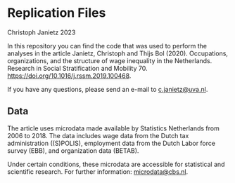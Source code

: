 # Replication Files

Christoph Janietz 2023

In this repository you can find the code that was used to perform the analyses in the article Janietz, Christoph and Thijs Bol (2020). Occupations, organizations, and the structure of wage inequality in the Netherlands. Research in Social Stratification and Mobility 70. https://doi.org/10.1016/j.rssm.2019.100468.

If you have any questions, please send an e-mail to c.janietz@uva.nl.

## Data
The article uses microdata made available by Statistics Netherlands from 2006 to 2018. The data includes wage data from the Dutch tax administration ((S)POLIS), employment data from the Dutch Labor force survey (EBB), and organization data (BETAB). 

Under certain conditions, these microdata are accessible for statistical and scientific research. For further information: microdata@cbs.nl.
